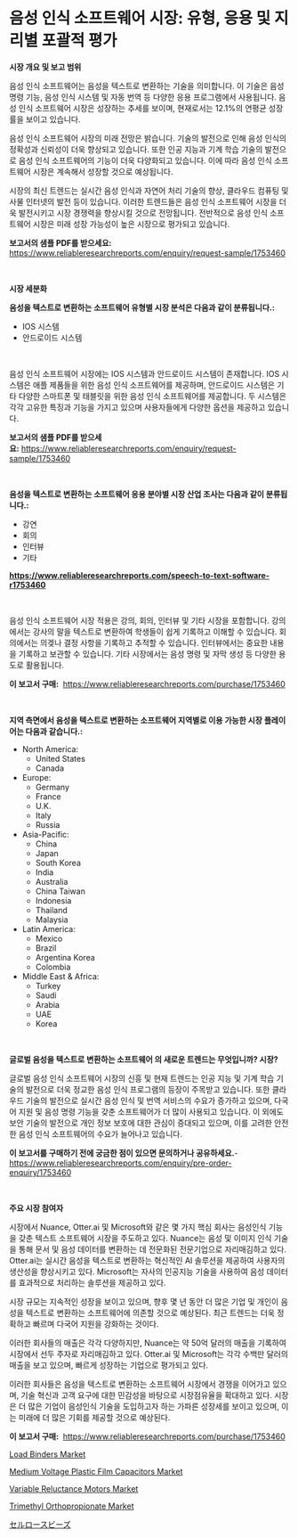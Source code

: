 <p><h1>음성 인식 소프트웨어 시장: 유형, 응용 및 지리별 포괄적 평가</h1></p><p><strong>시장 개요 및 보고 범위</strong></p>
<p><p>음성 인식 소프트웨어는 음성을 텍스트로 변환하는 기술을 의미합니다. 이 기술은 음성 명령 기능, 음성 인식 시스템 및 자동 번역 등 다양한 응용 프로그램에서 사용됩니다. 음성 인식 소프트웨어 시장은 성장하는 추세를 보이며, 현재로서는 12.1%의 연평균 성장률을 보이고 있습니다. </p><p>음성 인식 소프트웨어 시장의 미래 전망은 밝습니다. 기술의 발전으로 인해 음성 인식의 정확성과 신뢰성이 더욱 향상되고 있습니다. 또한 인공 지능과 기계 학습 기술의 발전으로 음성 인식 소프트웨어의 기능이 더욱 다양화되고 있습니다. 이에 따라 음성 인식 소프트웨어 시장은 계속해서 성장할 것으로 예상됩니다.</p><p>시장의 최신 트렌드는 실시간 음성 인식과 자연어 처리 기술의 향상, 클라우드 컴퓨팅 및 사물 인터넷의 발전 등이 있습니다. 이러한 트렌드들은 음성 인식 소프트웨어 시장을 더욱 발전시키고 시장 경쟁력을 향상시킬 것으로 전망됩니다. 전반적으로 음성 인식 소프트웨어 시장은 미래 성장 가능성이 높은 시장으로 평가되고 있습니다.</p></p>
<p><strong>보고서의 샘플 PDF를 받으세요:</strong> <a href="https://www.reliableresearchreports.com/enquiry/request-sample/1753460">https://www.reliableresearchreports.com/enquiry/request-sample/1753460</a></p>
<p>&nbsp;</p>
<p><strong>시장 세분화</strong></p>
<p><strong>음성을 텍스트로 변환하는 소프트웨어 유형별 시장 분석은 다음과 같이 분류됩니다.:</strong></p>
<p><ul><li>IOS 시스템</li><li>안드로이드 시스템</li></ul></p>
<p>&nbsp;</p>
<p><p>음성 인식 소프트웨어 시장에는 IOS 시스템과 안드로이드 시스템이 존재합니다. IOS 시스템은 애플 제품들을 위한 음성 인식 소프트웨어를 제공하며, 안드로이드 시스템은 기타 다양한 스마트폰 및 태블릿을 위한 음성 인식 소프트웨어를 제공합니다. 두 시스템은 각각 고유한 특징과 기능을 가지고 있으며 사용자들에게 다양한 옵션을 제공하고 있습니다.</p></p>
<p><strong>보고서의 샘플 PDF를 받으세요:</strong>&nbsp;<a href="https://www.reliableresearchreports.com/enquiry/request-sample/1753460">https://www.reliableresearchreports.com/enquiry/request-sample/1753460</a></p>
<p>&nbsp;</p>
<p><strong> 음성을 텍스트로 변환하는 소프트웨어 응용 분야별 시장 산업 조사는 다음과 같이 분류됩니다.:</strong></p>
<p><ul><li>강연</li><li>회의</li><li>인터뷰</li><li>기타</li></ul></p>
<p><strong><a href="https://www.reliableresearchreports.com/speech-to-text-software-r1753460">https://www.reliableresearchreports.com/speech-to-text-software-r1753460</a></strong></p>
<p>&nbsp;</p>
<p><p>음성 인식 소프트웨어 시장 적용은 강의, 회의, 인터뷰 및 기타 시장을 포함합니다. 강의에서는 강사의 말을 텍스트로 변환하여 학생들이 쉽게 기록하고 이해할 수 있습니다. 회의에서는 의겢나 결정 사항을 기록하고 추적할 수 있습니다. 인터뷰에서는 중요한 내용을 기록하고 보관할 수 있습니다. 기타 시장에서는 음성 명령 및 자막 생성 등 다양한 용도로 활용됩니다.</p></p>
<p><strong>이 보고서 구매:</strong>&nbsp; <a href="https://www.reliableresearchreports.com/purchase/1753460">https://www.reliableresearchreports.com/purchase/1753460</a></p>
<p>&nbsp;</p>
<p><strong>지역 측면에서 음성을 텍스트로 변환하는 소프트웨어 지역별로 이용 가능한 시장 플레이어는 다음과 같습니다.:</strong></p>
<p><ul>
    <li>
        North America:
        <ul>
            <li>United States</li>
            <li>Canada</li>
        </ul>
    </li>
    <li>
        Europe:
        <ul>
            <li>Germany</li>
            <li>France</li>
            <li>U.K.</li>
            <li>Italy</li>
            <li>Russia</li>
        </ul>
    </li>
    <li>
        Asia-Pacific:
        <ul>
            <li>China</li>
            <li>Japan</li>
            <li>South Korea</li>
            <li>India</li>
            <li>Australia</li>
            <li>China Taiwan</li>
            <li>Indonesia</li>
            <li>Thailand</li>
            <li>Malaysia</li>
        </ul>
    </li>
    <li>
        Latin America:
        <ul>
            <li>Mexico</li>
            <li>Brazil</li>
            <li>Argentina Korea</li>
            <li>Colombia</li>
        </ul>
    </li>
    <li>
        Middle East & Africa:
        <ul>
            <li>Turkey</li>
            <li>Saudi</li>
            <li>Arabia</li>
            <li>UAE</li>
            <li>Korea</li>
        </ul>
    </li>
    </ul></p>
<p>&nbsp;</p>
<p><strong>글로벌 음성을 텍스트로 변환하는 소프트웨어 의 새로운 트렌드는 무엇입니까? 시장?</strong></p>
<p><p>글로벌 음성 인식 소프트웨어 시장의 신흥 및 현재 트렌드는 인공 지능 및 기계 학습 기술의 발전으로 더욱 정교한 음성 인식 프로그램의 등장이 주목받고 있습니다. 또한 클라우드 기술의 발전으로 실시간 음성 인식 및 번역 서비스의 수요가 증가하고 있으며, 다국어 지원 및 음성 명령 기능을 갖춘 소프트웨어가 더 많이 사용되고 있습니다. 이 외에도 보안 기술의 발전으로 개인 정보 보호에 대한 관심이 증대되고 있으며, 이를 고려한 안전한 음성 인식 소프트웨어의 수요가 늘어나고 있습니다.</p></p>
<p><strong>이 보고서를 구매하기 전에 궁금한 점이 있으면 문의하거나 공유하세요.</strong>- <a href="https://www.reliableresearchreports.com/enquiry/pre-order-enquiry/1753460">https://www.reliableresearchreports.com/enquiry/pre-order-enquiry/1753460</a></p>
<p>&nbsp;</p>
<p><strong>주요 시장 참여자</strong></p>
<p><p>시장에서 Nuance, Otter.ai 및 Microsoft와 같은 몇 가지 핵심 회사는 음성인식 기능을 갖춘 텍스트 소프트웨어 시장을 주도하고 있다. Nuance는 음성 및 이미지 인식 기술을 통해 문서 및 음성 데이터를 변환하는 데 전문화된 전문기업으로 자리매김하고 있다. Otter.ai는 실시간 음성을 텍스트로 변환하는 혁신적인 AI 솔루션을 제공하여 사용자의 생산성을 향상시키고 있다. Microsoft는 자사의 인공지능 기술을 사용하여 음성 데이터를 효과적으로 처리하는 솔루션을 제공하고 있다.</p><p>시장 규모는 지속적인 성장을 보이고 있으며, 향후 몇 년 동안 더 많은 기업 및 개인이 음성을 텍스트로 변환하는 소프트웨어에 의존할 것으로 예상된다. 최근 트렌드는 더욱 정확하고 빠르며 다국어 지원을 강화하는 것이다.</p><p>이러한 회사들의 매출은 각각 다양하지만, Nuance는 약 50억 달러의 매출을 기록하여 시장에서 선두 주자로 자리매김하고 있다. Otter.ai 및 Microsoft는 각각 수백만 달러의 매출을 보고 있으며, 빠르게 성장하는 기업으로 평가되고 있다.</p><p>이러한 회사들은 음성을 텍스트로 변환하는 소프트웨어 시장에서 경쟁을 이어가고 있으며, 기술 혁신과 고객 요구에 대한 민감성을 바탕으로 시장점유율을 확대하고 있다. 시장은 더 많은 기업이 음성인식 기술을 도입하고자 하는 가파른 성장세를 보이고 있으며, 이는 미래에 더 많은 기회를 제공할 것으로 예상된다.</p></p>
<p><strong>이 보고서 구매:</strong>&nbsp;&nbsp;<a href="https://www.reliableresearchreports.com/purchase/1753460">https://www.reliableresearchreports.com/purchase/1753460</a></p>
<p><p><a href="https://view.publitas.com/reportprime-1/load-binders-market-competitive-analysis-market-trends-and-forecast-to-2031/">Load Binders Market</a></p><p><a href="https://unruly-ladybug-44b.notion.site/Medium-Voltage-Plastic-Film-Capacitors-Market-Outlook-Industry-Overview-and-Forecast-2024-to-2031-a61a95fb89b64ca8a14d82f489da1e21">Medium Voltage Plastic Film Capacitors Market</a></p><p><a href="https://github.com/markusgodoy/Market-Research-Report-List-2/blob/main/variable-reluctance-motors-market.md">Variable Reluctance Motors Market</a></p><p><a href="https://issuu.com/reportprime-2/docs/trimethyl-orthopropionate-market-size-2030.pptx">Trimethyl Orthopropionate Market</a></p><p><a href="https://github.com/roulaayoub-saad/Market-Research-Report-List-1/blob/main/189732528258.md">セルロースビーズ</a></p></p>